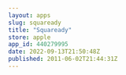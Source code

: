 ```yaml
---
layout: apps
slug: squaready
title: "Squaready"
store: apple
app_id: 440279995
date: 2022-09-13T21:50:48Z
published: 2011-06-02T21:44:31Z
---
```

